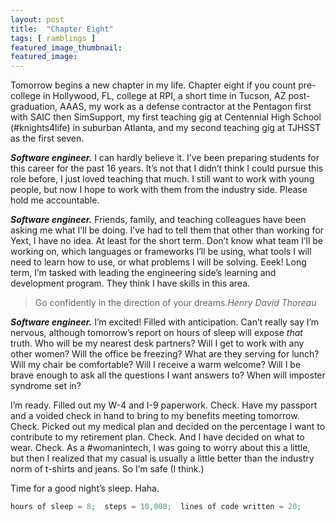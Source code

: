 ```yaml
---
layout: post
title:  "Chapter Eight"
tags: [ ramblings ]
featured_image_thumbnail:
featured_image: 
---
```

Tomorrow begins a new chapter in my life.  Chapter eight if you count pre-college in Hollywood, FL, college at RPI, a short time in Tucson, AZ post-graduation, AAAS, my work as a defense contractor at the Pentagon first with SAIC then SimSupport, my first teaching gig at Centennial High School (#knights4life) in suburban Atlanta, and my second teaching gig at TJHSST as the first seven.

**_Software engineer._**  I can hardly believe it.  I’ve been preparing students for this career for the past 16 years.  It’s not that I didn’t think I could pursue this role before, I just loved teaching that much.  I still want to work with young people, but now I hope to work with them from the industry side.  Please hold me accountable.

**_Software engineer._**  Friends, family, and teaching colleagues have been asking me what I’ll be doing.  I’ve had to tell them that other than working for Yext, I have no idea.  At least for the short term.  Don’t know what team I’ll be working on, which languages or frameworks I’ll be using, what tools I will need to learn how to use, or what problems I will be solving.  Eeek!  Long term, I’m tasked with leading the engineering side’s learning and development program.  They think I have skills in this area.

>Go confidently in the direction of your dreams.<cite>Henry David Thoreau</cite>

**_Software engineer._**  I’m excited!  Filled with anticipation.  Can’t really say I’m nervous, although tomorrow’s report on hours of sleep will expose *that* truth.  Who will be my nearest desk partners?   Will I get to work with any other women?  Will the office be freezing?  What are they serving for lunch?  Will my chair be comfortable?  Will I receive a warm welcome?  Will I be brave enough to ask all the questions I want answers to?  When will imposter syndrome set in?

I’m ready.  Filled out my W-4 and I-9 paperwork.  Check.  Have my passport and a voided check in hand to bring to my benefits meeting tomorrow.  Check.  Picked out my medical plan and decided on the percentage I want to contribute to my retirement plan.  Check.  And I have decided on what to wear.  Check.  As a #womanintech, I was going to worry about this a little, but then I realized that my casual is usually a little better than the industry norm of t-shirts and jeans.  So I’m safe (I think.) 

Time for a good night’s sleep.  Haha.
```Java
hours of sleep = 8;  steps = 10,000;  lines of code written = 20;
```
